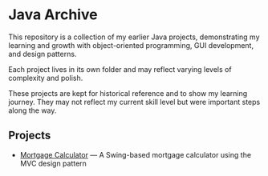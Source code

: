 # Java Archive 

This repository is a collection of my earlier Java projects, demonstrating my learning and growth with object-oriented programming, GUI development, and design patterns.

Each project lives in its own folder and may reflect varying levels of complexity and polish. 

These projects are kept for historical reference and to show my learning journey. They may not reflect my current skill level but were important steps along the way.


## Projects

- [Mortgage Calculator](./MortgageCalculator) — A Swing-based mortgage calculator using the MVC design pattern
